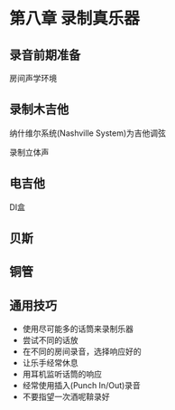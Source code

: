 # 第八章 录制真乐器

## 录音前期准备

房间声学环境

## 录制木吉他

纳什维尔系统(Nashville System)为吉他调弦

录制立体声

## 电吉他

DI盒

## 贝斯

## 铜管

## 通用技巧

- 使用尽可能多的话筒来录制乐器
- 尝试不同的话放
- 在不同的房间录音，选择响应好的
- 让乐手经常休息
- 用耳机监听话筒的响应
- 经常使用插入(Punch In/Out)录音
- 不要指望一次酒呢鞥录好